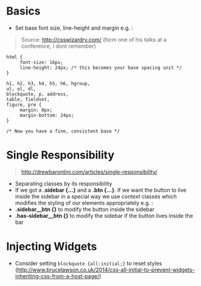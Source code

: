 # Basics
- Set base font size, line-height and margin e.g. :

> Source: http://csswizardry.com/ (form one of his talks at a conference, I dont remember)

```
html {
     font-size: 16px;
     line-height: 24px; /* this becomes your base spacing unit */
}

h1, h2, h3, h4, h5, h6, hgroup,
ul, ol, dl,
blockquote, p, address,
table, fieldset,
figure, pre {
     margin: 0px;
     margin-bottom: 24px;
}

/* Now you have a fine, consistent base */
```

# Single Responsibility

> http://drewbarontini.com/articles/single-responsibility/

- Separating classes by its responsibility
- If we got a **.sidebar {...}** and a **.btn {...}**. If we want the button to live inside
the sidebar in a special way we use *context* classes which modifies the styling of our elements appropriately e.g. :
- **.sidebar__btn {}** to modify the button inside the sidebar
- **.has-sidebar__btn {}** to modify the sidebar if the button lives inside the bar

# Injecting Widgets
- Consider setting ``blockquote {all:initial;}`` to reset styles (http://www.brucelawson.co.uk/2014/css-all-initial-to-prevent-widgets-inheriting-css-from-a-host-page/)
